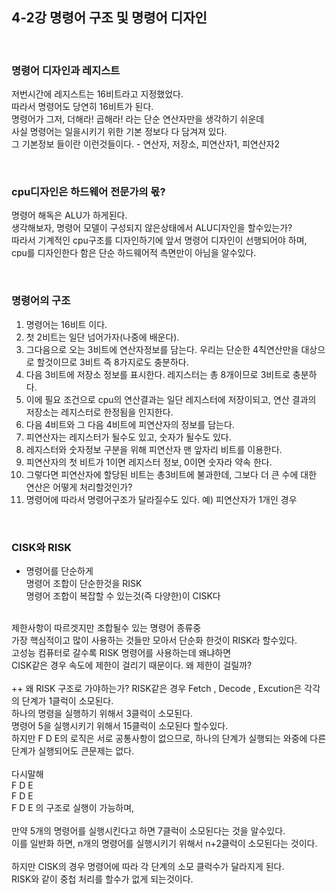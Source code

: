 ## 4-2강 명령어 구조 및 명령어 디자인

<br>

### 명령어 디자인과 레지스트
저번시간에 레지스트는 16비트라고 지정했었다.<br> 
따라서 명령어도 당연히 16비트가 된다.<br>
명령어가 그저, 더해라! 곱해라! 라는 단순 연산자만을 생각하기 쉬운데<br>
사실 명령어는 일을시키기 위한 기본 정보다 다 담겨져 있다.<br>
그 기본정보 들이란 이런것들이다. - 연산자, 저장소, 피연산자1, 피연산자2

<br>

### cpu디자인은 하드웨어 전문가의 몫?
명령어 해독은 ALU가 하게된다.<br>
생각해보자, 명령어 모델이 구성되지 않은상태에서 ALU디자인을 할수있는가?<br>
따라서 기계적인 cpu구조를 디자인하기에 앞서 명령어 디자인이 선행되어야 하며,<br>
cpu를 디자인한다 함은 단순 하드웨어적 측면만이 아님을 알수있다.<br>

<br>


### 명령어의 구조
1. 명령어는 16비트 이다.
2. 첫 2비트는 일단 넘어가자(나중에 배운다).
3. 그다음으로 오는 3비트에 연산자정보를 담는다. 우리는 단순한 4칙연산만을 대상으로 할것이므로 3비트 즉 8가지로도 충분하다.
4. 다음 3비트에 저장소 정보를 표시한다. 레지스터는 총 8개이므로 3비트로 충분하다.
5. 이에 필요 조건으로 cpu의 연산결과는 일단 레지스터에 저장이되고, 연산 결과의 저장소는 레지스터로 한정됨을 인지한다.
6. 다음 4비트와 그 다음 4비트에 피연산자의 정보를 담는다.
7. 피연산자는 레지스터가 될수도 있고, 숫자가 될수도 있다.
8. 레지스터와 숫자정보 구분을 위해 피연산자 맨 앞자리 비트를 이용한다.
9. 피연산자의 첫 비트가 1이면 레지스터 정보, 0이면 숫자라 약속 한다.
10. 그렇다면 피연산자에 할당된 비트는 총3비트에 불과한데, 그보다 더 큰 수에 대한 연산은 어떻게 처리할것인가?
11. 명령어에 따라서 명령어구조가 달라질수도 있다. 예) 피연산자가 1개인 경우

<br>

### CISK와 RISK
+ 명령어를 단순하게<br>
명령어 조합이 단순한것을 RISK<br> 
명령어 조합이 복잡할 수 있는것(즉 다양한)이 CISK다<br>
<br>
제한사항이 따르겟지만 조합될수 있는 명령어 종류중<br>
가장 핵심적이고 많이 사용하는 것들만 모아서 단순화 한것이 RISK라 할수있다.<br>
고성능 컴퓨터로 갈수록 RISK 명령어를 사용하는데 왜냐하면<br>
CISK같은 경우 속도에 제한이 걸리기 때문이다. 왜 제한이 걸릴까?<br>
<br>
++ 왜 RISK 구조로 가야하는가?
RISK같은 경우 Fetch , Decode , Excution은 각각의 단계가 1클럭이 소모된다.<br>
하나의 명령을 실행하기 위해서 3클럭이 소모된다.<br>
명령어 5을 실행시키기 위해서 15클럭이 소모된다 할수있다.<br>
하지만 F D E의 로직은 서로 공통사항이 없으므로, 하나의 단계가 실행되는 와중에 다른단계가 실행되어도 큰문제는 없다.<br>
<br>
다시말해<br>
F D E<br>
  F D E<br>
    F D E 의 구조로 실행이 가능하며,<br>
<br>
만약 5개의 명령어를 실행시킨다고 하면 7클럭이 소모된다는 것을 알수있다.<br>
이를 일반화 하면, n개의 명령어를 실행시키기 위해서 n+2클럭이 소모된다는 것이다.<br>
<br>
하지만 CISK의 경우 명령어에 따라 각 단계의 소모 클럭수가 달라지게 된다.<br>
RISK와 같이 중첩 처리를 할수가 없게 되는것이다.<br>

